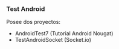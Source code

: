 ### Test Android

Posee dos proyectos:

- AndroidTest7 (Tutorial Android Nougat)
- TestAndroidSocket (Socket.io)
